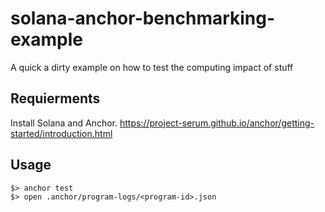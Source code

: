 # solana-anchor-benchmarking-example
A quick a dirty example on how to test the computing impact of stuff

## Requierments

Install Solana and Anchor. https://project-serum.github.io/anchor/getting-started/introduction.html

## Usage

```
$> anchor test
$> open .anchor/program-logs/<program-id>.json
```
